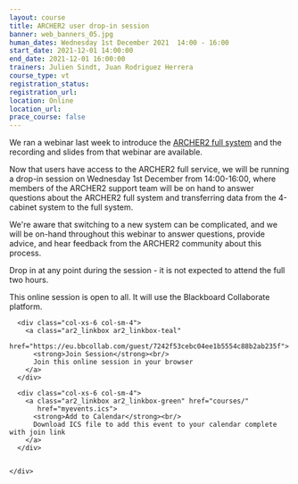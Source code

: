 ```yaml
---
layout: course
title: ARCHER2 user drop-in session
banner: web_banners_05.jpg
human_dates: Wednesday 1st December 2021  14:00 - 16:00 
start_date: 2021-12-01 14:00:00
end_date: 2021-12-01 16:00:00
trainers: Julien Sindt, Juan Rodriguez Herrera
course_type: vt
registration_status: 
registration_url:
location: Online
location_url:
prace_course: false
---
```


We ran a webinar last week to introduce the [ARCHER2 full system](https://www.archer2.ac.uk/training/courses/211117-archer2-full-system/) and the recording and slides from that webinar are available. 

Now that users have access to the ARCHER2 full service, we will be running a drop-in session on Wednesday 1st December from 14:00-16:00, where members of the ARCHER2 support team will be on hand to answer questions about the ARCHER2 full system and transferring data from the 4-cabinet system to the full system. 

We're aware that switching to a new system can be complicated, and we will be on-hand throughout this webinar to answer questions, provide advice, and hear feedback from the ARCHER2 community about this process.

Drop in at any point during the session - it is not expected to attend the full two hours.

This online session is open to all. It will use the Blackboard Collaborate platform.



<section id="service">

  <div class="row ">	

      <div class="col-xs-6 col-sm-4">
        <a class="ar2_linkbox ar2_linkbox-teal" 
          href="https://eu.bbcollab.com/guest/7242f53cebc04ee1b5554c88b2ab235f">
          <strong>Join Session</strong><br/>
          Join this online session in your browser
        </a>
      </div>

      <div class="col-xs-6 col-sm-4">
        <a class="ar2_linkbox ar2_linkbox-green" href="courses/"
           href="myevents.ics">
          <strong>Add to Calendar</strong><br/>
          Download ICS file to add this event to your calendar complete with join link
        </a>
      </div>

											
    </div>




<!--
<h2><a name="video">Video</a></h2>

<div>

<iframe title="Video"  width="560" height="315" src="https://www.youtube.com/embed/XXXXXXXXXXX" frameborder="0" allow="accelerometer; autoplay; encrypted-media; gyroscope; picture-in-picture" allowfullscreen></iframe>

</div>

-->

<!--

<section id="service">
  <div class="container">
    <div class="row ">	



      <div class="col-xs-6 col-sm-4">
        <a class="ar2_linkbox ar2_linkbox-teal" href="  ">
          <strong>Transcript</strong><br/>
          Download a transcript of the video audio
        </a>
      </div>



      <div class="col-xs-6 col-sm-4">
        <a class="ar2_linkbox ar2_linkbox-green" href="courses/"
           href="ARCHER2_Training_VT.pdf">
          <strong>Slides</strong><br/>
          Download pdf of the presentation.
        </a>
      </div>
										
    </div>
  </div>
</section>
-->
